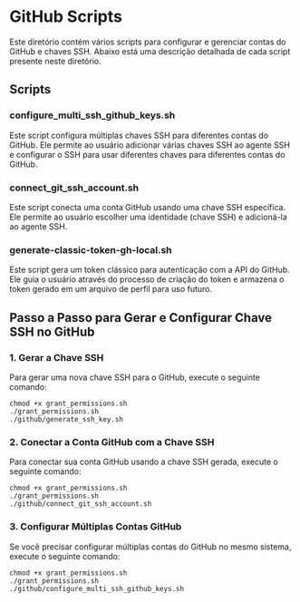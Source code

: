 # GitHub Scripts

Este diretório contém vários scripts para configurar e gerenciar contas do GitHub e chaves SSH. Abaixo está uma descrição detalhada de cada script presente neste diretório.

## Scripts

### configure_multi_ssh_github_keys.sh
Este script configura múltiplas chaves SSH para diferentes contas do GitHub. Ele permite ao usuário adicionar várias chaves SSH ao agente SSH e configurar o SSH para usar diferentes chaves para diferentes contas do GitHub.

### connect_git_ssh_account.sh
Este script conecta uma conta GitHub usando uma chave SSH específica. Ele permite ao usuário escolher uma identidade (chave SSH) e adicioná-la ao agente SSH.

### generate-classic-token-gh-local.sh
Este script gera um token clássico para autenticação com a API do GitHub. Ele guia o usuário através do processo de criação do token e armazena o token gerado em um arquivo de perfil para uso futuro.

## Passo a Passo para Gerar e Configurar Chave SSH no GitHub

### 1. Gerar a Chave SSH
Para gerar uma nova chave SSH para o GitHub, execute o seguinte comando:
```shell
chmod +x grant_permissions.sh
./grant_permissions.sh
./github/generate_ssh_key.sh
```

### 2. Conectar a Conta GitHub com a Chave SSH
Para conectar sua conta GitHub usando a chave SSH gerada, execute o seguinte comando:
```shell
chmod +x grant_permissions.sh
./grant_permissions.sh
./github/connect_git_ssh_account.sh
```

### 3. Configurar Múltiplas Contas GitHub
Se você precisar configurar múltiplas contas do GitHub no mesmo sistema, execute o seguinte comando:
```shell
chmod +x grant_permissions.sh
./grant_permissions.sh
./github/configure_multi_ssh_github_keys.sh
```